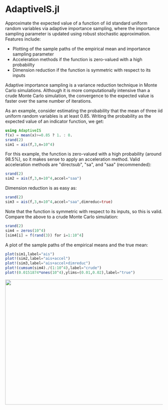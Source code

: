 # AdaptiveIS.jl

Approximate the expected value of a function of iid standard uniform random variables via adaptive importance sampling, where the importance sampling parameter is updated using robust stochastic approximation. Features include:
* Plotting of the sample paths of the empirical mean and importance sampling parameter
* Acceleration methods if the function is zero-valued with a high probabiilty
* Dimension reduction if the function is symmetric with respect to its inputs

Adaptive importance sampling is a variance reduction technique in Monte Carlo simulations. Although it is more computationally intensive than a crude Monte Carlo simulation, the convergence to the expected value is faster over the same number of iterations.

As an example, consider estimating the probability that the mean of three iid uniform random variables is at least 0.85. Writing the probability as the expected value of an indicator function, we get:

```julia
using AdaptiveIS
f(x) = mean(x)>=0.85 ? 1. : 0.
srand(2)
sim1 = ais(f,3,n=10^4)
```

For this example, the function is zero-valued with a high probability (around 98.5%), so it makes sense to apply an acceleration method. Valid acceleration methods are "directsub", "sa", and "saa" (recommended):

```julia
srand(2)
sim2 = ais(f,3,n=10^4,accel="saa")
```

Dimension reduction is as easy as:

```julia
srand(2)
sim3 = ais(f,3,n=10^4,accel="saa",dimreduc=true)
```

Note that the function is symmetric with respect to its inputs, so this is valid. Compare the above to a crude Monte Carlo simulation:

```julia
srand(2)
sim4 = zeros(10^4)
[sim4[i] = f(rand(3)) for i=1:10^4]
```

A plot of the sample paths of the empirical means and the true mean:

```julia
plot(sim1,label="ais")
plot!(sim2,label="ais+accel")
plot!(sim3,label="ais+accel+dimreduc")
plot!(cumsum(sim4)./(1:10^4),label="crude")
plot!(0.0151874*ones(10^4),ylims=(0.01,0.02),label="true")
```

<img src=https://github.com/EdgyEggplant/AdaptiveIS.jl/raw/master/images/means.PNG width=600 height=400>
